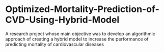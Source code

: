 # Optimized-Mortality-Prediction-of-CVD-Using-Hybrid-Model
A research project whose main objective was to develop an algorithmic approach of creating a hybrid model to increase the performance of predicting mortality of cardiovascular diseases
